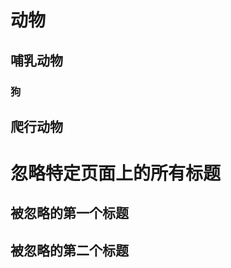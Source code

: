 # 动物
## 哺乳动物
### 狗
## 爬行动物 <!-- {docsify-ignore} -->
# 忽略特定页面上的所有标题 <!-- {docsify-ignore-all} -->
## 被忽略的第一个标题
## 被忽略的第二个标题
